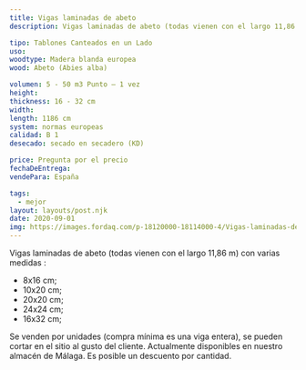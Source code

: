 ```yaml
---
title: Vigas laminadas de abeto
description: Vigas laminadas de abeto (todas vienen con el largo 11,86 m) con varias medidas

tipo: Tablones Canteados en un Lado
uso:
woodtype: Madera blanda europea
wood: Abeto (Abies alba)

volumen: 5 - 50 m3 Punto – 1 vez
height:
thickness: 16 - 32 cm
width:
length: 1186 cm
system: normas europeas
calidad: B 1
desecado: secado en secadero (KD)

price: Pregunta por el precio
fechaDeEntrega:
vendePara: España

tags:
  - mejor
layout: layouts/post.njk
date: 2020-09-01
img: https://images.fordaq.com/p-18120000-18114000-4/Vigas-laminadas-de.jpg
---
```


Vigas laminadas de abeto (todas vienen con el largo 11,86 m) con varias medidas :

- 8x16 cm;
- 10x20 cm;
- 20x20 cm;
- 24x24 cm;
- 16x32 cm;

Se venden por unidades (compra mínima es una viga entera), se pueden cortar en el sitio al gusto del cliente. Actualmente disponibles en nuestro almacén de Málaga. Es posible un descuento por cantidad.
